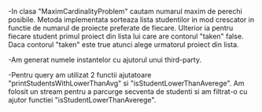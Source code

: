 -In clasa "MaximCardinalityProblem" cautam numarul maxim de perechi posibile. Metoda implementata sorteaza lista studentilor in  mod crescator in functie de numarul de proiecte preferate de fiecare. Ulterior ia pentru fiecare student primul proiect din lista lui care are contorul "taken" false. Daca contorul "taken" este true atunci alege urmatorul proiect din lista.

-Am generat numele instantelor cu ajutorul unui third-party.

-Pentru query am utilizat 2 functii ajutatoare "printStudentsWithLowerThanAvg" si "isStudentLowerThanAverege". Am folosit un stream pentru a parcurge secventa de studenti si am filtrat-o cu ajutor functiei "isStudentLowerThanAverege". 
